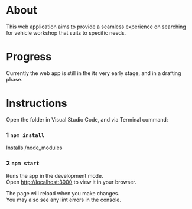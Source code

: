 # About
This web application aims to provide a seamless experience on searching for vehicle workshop that suits to specific needs. 

# Progress
Currently the web app is still in the its very early stage, and in a drafting phase. 

# Instructions

Open the folder in Visual Studio Code, and via Terminal command:

### 1 `npm install`

Installs /node_modules

### 2 `npm start`

Runs the app in the development mode.\
Open [http://localhost:3000](http://localhost:3000) to view it in your browser.

The page will reload when you make changes.\
You may also see any lint errors in the console.
